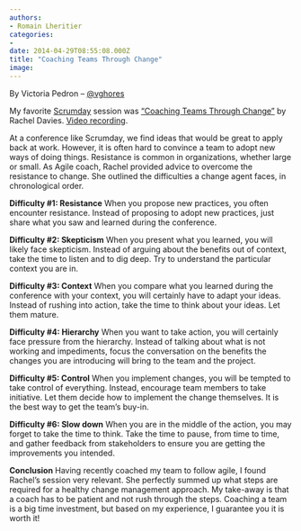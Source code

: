 ```yaml
---
authors:
- Romain Lheritier
categories:
- 
date: 2014-04-29T08:55:08.000Z
title: "Coaching Teams Through Change"
image: 
---
```


By Victoria Pedron – [@vghores](http://www.twitter.com/vghores)

My favorite [Scrumday](http://www.scrumday.fr/en_US/) session was [“Coaching Teams Through Change”](http://www.scrumday.fr/session-vip-rachel-davies/) by Rachel Davies. [Video recording](http://www.ustream.tv/recorded/46635086).

At a conference like Scrumday, we find ideas that would be great to apply back at work. However, it is often hard to convince a team to adopt new ways of doing things. Resistance is common in organizations, whether large or small. As Agile coach, Rachel provided advice to overcome the resistance to change. She outlined the difficulties a change agent faces, in chronological order.

**Difficulty #1: Resistance**
 When you propose new practices, you often encounter resistance. Instead of proposing to adopt new practices, just share what you saw and learned during the conference.

**Difficulty #2: Skepticism**
 When you present what you learned, you will likely face skepticism. Instead of arguing about the benefits out of context, take the time to listen and to dig deep. Try to understand the particular context you are in.

**Difficulty #3: Context**
 When you compare what you learned during the conference with your context, you will certainly have to adapt your ideas. Instead of rushing into action, take the time to think about your ideas. Let them mature.

**Difficulty #4: Hierarchy**
 When you want to take action, you will certainly face pressure from the hierarchy. Instead of talking about what is not working and impediments, focus the conversation on the benefits the changes you are introducing will bring to the team and the project.

**Difficulty #5: Control**
 When you implement changes, you will be tempted to take control of everything. Instead, encourage team members to take initiative. Let them decide how to implement the change themselves. It is the best way to get the team’s buy-in.

**Difficulty #6: Slow down**
 When you are in the middle of the action, you may forget to take the time to think. Take the time to pause, from time to time, and gather feedback from stakeholders to ensure you are getting the improvements you intended.

**Conclusion**
 Having recently coached my team to follow agile, I found Rachel’s session very relevant. She perfectly summed up what steps are required for a healthy change management approach. My take-away is that a coach has to be patient and not rush through the steps. Coaching a team is a big time investment, but based on my experience, I guarantee you it is worth it!
